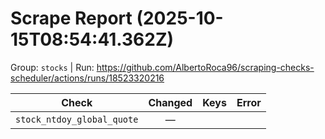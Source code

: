 # Scrape Report (2025-10-15T08:54:41.362Z)

Group: `stocks`  |  Run: https://github.com/AlbertoRoca96/scraping-checks-scheduler/actions/runs/18523320216

| Check | Changed | Keys | Error |
|---|:---:|:--|:--|
| `stock_ntdoy_global_quote` | — |  |  |
